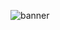 ![banner](https://github.com/Azmary413/Online-Sales-Data-Analysis/assets/82352972/bad54b84-82b0-4dbd-b69f-aa0eacb5b7b9)
